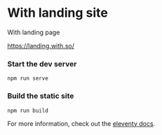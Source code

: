 # With landing site
With landing page

https://landing.with.so/

### Start the dev server
```
npm run serve
```

### Build the static site
```
npm run build
```

For more information, check out the [eleventy docs](https://www.11ty.dev/).